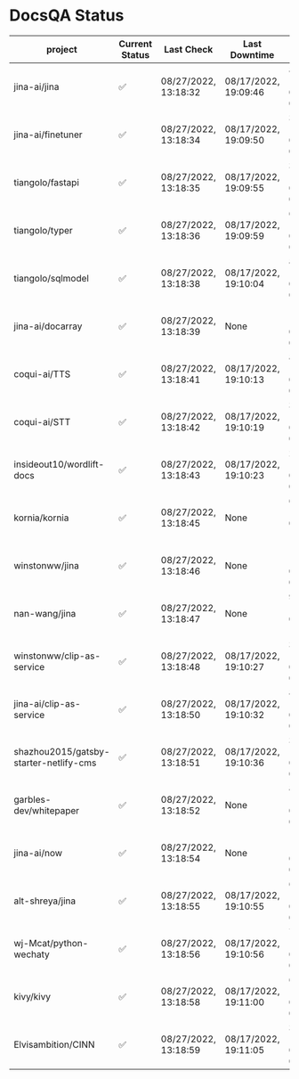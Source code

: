 # DocsQA Status

|               project                |Current Status|     Last Check     |   Last Downtime    |              % Uptime              |
|--------------------------------------|--------------|--------------------|--------------------|------------------------------------|
|jina-ai/jina                          |✅            |08/27/2022, 13:18:32|08/17/2022, 19:09:46|83.949 (since 08/15/2022, 07:09:42) |
|jina-ai/finetuner                     |✅            |08/27/2022, 13:18:34|08/17/2022, 19:09:50|387.470 (since 08/15/2022, 07:09:42)|
|tiangolo/fastapi                      |✅            |08/27/2022, 13:18:35|08/17/2022, 19:09:55|387.458 (since 08/15/2022, 07:09:42)|
|tiangolo/typer                        |✅            |08/27/2022, 13:18:36|08/17/2022, 19:09:59|65.406 (since 08/15/2022, 07:09:42) |
|tiangolo/sqlmodel                     |✅            |08/27/2022, 13:18:38|08/17/2022, 19:10:04|84.007 (since 08/15/2022, 07:09:42) |
|jina-ai/docarray                      |✅            |08/27/2022, 13:18:39|None                |100.000 (since 08/24/2022, 01:39:12)|
|coqui-ai/TTS                          |✅            |08/27/2022, 13:18:41|08/17/2022, 19:10:13|83.996 (since 08/15/2022, 07:09:42) |
|coqui-ai/STT                          |✅            |08/27/2022, 13:18:42|08/17/2022, 19:10:19|387.375 (since 08/15/2022, 07:09:42)|
|insideout10/wordlift-docs             |✅            |08/27/2022, 13:18:43|08/17/2022, 19:10:23|228.689 (since 08/15/2022, 07:09:42)|
|kornia/kornia                         |✅            |08/27/2022, 13:18:45|None                |60.560 (since 08/23/2022, 16:11:04) |
|winstonww/jina                        |✅            |08/27/2022, 13:18:46|None                |100.000 (since 08/26/2022, 06:21:28)|
|nan-wang/jina                         |✅            |08/27/2022, 13:18:47|None                |99.972 (since 08/24/2022, 15:11:24) |
|winstonww/clip-as-service             |✅            |08/27/2022, 13:18:48|08/17/2022, 19:10:27|387.280 (since 08/15/2022, 07:09:42)|
|jina-ai/clip-as-service               |✅            |08/27/2022, 13:18:50|08/17/2022, 19:10:32|84.034 (since 08/15/2022, 07:09:42) |
|shazhou2015/gatsby-starter-netlify-cms|✅            |08/27/2022, 13:18:51|08/17/2022, 19:10:36|387.254 (since 08/15/2022, 07:09:42)|
|garbles-dev/whitepaper                |✅            |08/27/2022, 13:18:52|None                |88.454 (since 08/24/2022, 01:39:12) |
|jina-ai/now                           |✅            |08/27/2022, 13:18:54|None                |100.000 (since 08/24/2022, 01:39:12)|
|alt-shreya/jina                       |✅            |08/27/2022, 13:18:55|08/17/2022, 19:10:55|62.798 (since 08/15/2022, 07:09:42) |
|wj-Mcat/python-wechaty                |✅            |08/27/2022, 13:18:56|08/17/2022, 19:10:56|79.191 (since 08/15/2022, 07:09:42) |
|kivy/kivy                             |✅            |08/27/2022, 13:18:58|08/17/2022, 19:11:00|62.807 (since 08/15/2022, 07:09:42) |
|Elvisambition/CINN                    |✅            |08/27/2022, 13:18:59|08/17/2022, 19:11:05|365.923 (since 08/15/2022, 07:09:42)|
